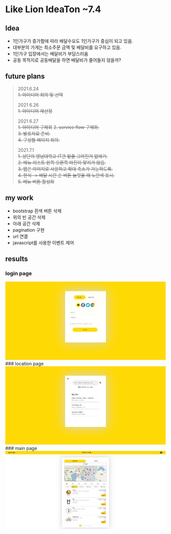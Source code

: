 # Like Lion IdeaTon ~7.4
## Idea
* 1인가구가 증가함에 따라 배달수요도 1인가구가 중심이 되고 있음.
* 대부분의 가게는 최소주문 금액 및 배달비를 요구하고 있음.
* 1인가구 입장에서는 배달비가 부담스러움
* 공동 목적지로 공동배달을 하면 배달비가 줄어들지 않을까?

## future plans   
> 2021.6.24   
> ~~1. 아이디어 회의 및 선택~~  
>     
> 2021 6.26  
> ~~1. 아이디어 재선정~~  
>   
> 2021 6.27   
> ~~1. 아이디어 구체회~~
> ~~2. service flow 구체화.~~   
> ~~3. 발표자료 준비.~~   
> ~~4. 구성할 페이지 회의.~~  
>   
> 2021.7.1    
> ~~1. 상단의 영남대학교 IT관 밑줄 그어진거 없애기.~~  
> ~~2. 메뉴 리스트 왼쪽 오른쪽 마진이 맞지가 않음.~~      
> ~~3. 맵은 이미지로 사용하고 확대 축소가 가능하도록.~~   
> ~~4. 한식 -> 배달 시간 순 버튼 눌럿을 때 노란색 표시.~~   
> ~~5. 메뉴 버튼 활성화~~  

## my work
* bootstrap 흰색 버튼 삭제
* 위의 빈 공간 삭제
* 아래 공간 삭제
* pagination 구현
* url 연결
* javascript를 사용한 이벤트 제어

## results
### login page
<img src='results/login.png'>    
### location page    
<img src='results/location.png'>    
### main page     
<img src='results/main.png'>   
